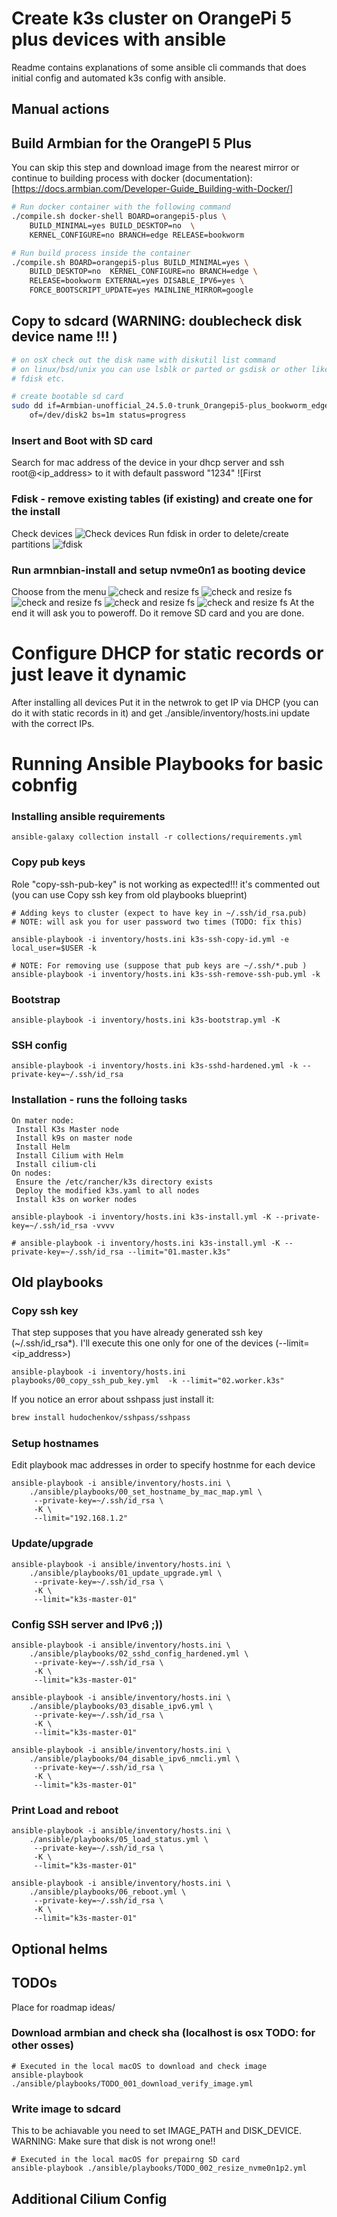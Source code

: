 # **Create k3s cluster on OrangePi 5 plus devices with ansible** 

Readme contains explanations of some ansible cli commands that does initial
config and automated k3s config with ansible. 

## Manual actions

## Build Armbian for the OrangePI 5 Plus
You can skip this step and download image from the nearest mirror or continue
to building process with docker
(documentation):[https://docs.armbian.com/Developer-Guide_Building-with-Docker/]
```bash 
# Run docker container with the following command
./compile.sh docker-shell BOARD=orangepi5-plus \
    BUILD_MINIMAL=yes BUILD_DESKTOP=no  \
    KERNEL_CONFIGURE=no BRANCH=edge RELEASE=bookworm

# Run build process inside the container
./compile.sh BOARD=orangepi5-plus BUILD_MINIMAL=yes \
    BUILD_DESKTOP=no  KERNEL_CONFIGURE=no BRANCH=edge \
    RELEASE=bookworm EXTERNAL=yes DISABLE_IPV6=yes \
    FORCE_BOOTSCRIPT_UPDATE=yes MAINLINE_MIRROR=google
```

## Copy to sdcard (WARNING: doublecheck disk device name !!! )

```bash
# on osX check out the disk name with diskutil list command 
# on linux/bsd/unix you can use lsblk or parted or gsdisk or other like cdisk
# fdisk etc.

# create bootable sd card
sudo dd if=Armbian-unofficial_24.5.0-trunk_Orangepi5-plus_bookworm_edge_6.8.0-rc1_minimal.img \
    of=/dev/disk2 bs=1m status=progress
```

### Insert and Boot with SD card
Search for mac address of the device in your dhcp server and ssh
root@<ip_address> to it with default password "1234" ![First

### Fdisk - remove existing tables (if existing) and create one for the install
Check devices
![Check devices ](./images/02_check_devices.png)
Run fdisk in order to delete/create partitions
![fdisk](./images/01_fdisk.png)
### Run armnbian-install and setup nvme0n1 as booting device
Choose from the menu
![check and resize fs](./images/02_armbian_install.png)
![check and resize fs](./images/03_armbian_install.png)
![check and resize fs](./images/04_armbian_install.png)
![check and resize fs](./images/05_armbian_install.png)
![check and resize fs](./images/06_armbian_install.png)
At the end it will ask you to poweroff. Do it remove SD card and you are done.

# Configure DHCP for static records or just leave it dynamic
After installing all devices Put it in the netwrok to get IP via DHCP (you can
do it with static records in it) and get ./ansible/inventory/hosts.ini update
with the correct IPs.   

# Running Ansible Playbooks for basic cobnfig
### Installing ansible requirements
```ansible
ansible-galaxy collection install -r collections/requirements.yml
```
### Copy pub keys
Role "copy-ssh-pub-key" is not working as expected!!! it's commented out (you
can use Copy ssh key from old playbooks blueprint)

```ansible
# Adding keys to cluster (expect to have key in ~/.ssh/id_rsa.pub)
# NOTE: will ask you for user password two times (TODO: fix this)

ansible-playbook -i inventory/hosts.ini k3s-ssh-copy-id.yml -e local_user=$USER -k

# NOTE: For removing use (suppose that pub keys are ~/.ssh/*.pub )
ansible-playbook -i inventory/hosts.ini k3s-ssh-remove-ssh-pub.yml -k
```

### Bootstrap
```ansible
ansible-playbook -i inventory/hosts.ini k3s-bootstrap.yml -K
```

### SSH config
```ansible
ansible-playbook -i inventory/hosts.ini k3s-sshd-hardened.yml -k --private-key=~/.ssh/id_rsa
```

### Installation - runs the folloing tasks
```text
On mater node: 
 Install K3s Master node
 Install k9s on master node
 Install Helm 
 Install Cilium with Helm
 Install cilium-cli
On nodes:
 Ensure the /etc/rancher/k3s directory exists
 Deploy the modified k3s.yaml to all nodes
 Install k3s on worker nodes
```


```ansible
ansible-playbook -i inventory/hosts.ini k3s-install.yml -K --private-key=~/.ssh/id_rsa -vvvv

# ansible-playbook -i inventory/hosts.ini k3s-install.yml -K --private-key=~/.ssh/id_rsa --limit="01.master.k3s"
```

## Old playbooks
### Copy ssh key 
That step supposes that you have already generated ssh key (~/.ssh/id_rsa*). I'll execute this one only for one of the devices (--limit=<ip_address>)
```ansible
ansible-playbook -i inventory/hosts.ini playbooks/00_copy_ssh_pub_key.yml  -k --limit="02.worker.k3s"
```

If you notice an error about sshpass just install it:
```bash
brew install hudochenkov/sshpass/sshpass
```
### Setup hostnames
Edit playbook mac addresses in order to specify hostnme for each device

```ansible
ansible-playbook -i ansible/inventory/hosts.ini \
    ./ansible/playbooks/00_set_hostname_by_mac_map.yml \
     --private-key=~/.ssh/id_rsa \
     -K \
     --limit="192.168.1.2"
```
### Update/upgrade
```ansible
ansible-playbook -i ansible/inventory/hosts.ini \
    ./ansible/playbooks/01_update_upgrade.yml \
     --private-key=~/.ssh/id_rsa \
     -K \
     --limit="k3s-master-01"
```

### Config SSH server and IPv6 ;))
```ansible
ansible-playbook -i ansible/inventory/hosts.ini \
    ./ansible/playbooks/02_sshd_config_hardened.yml \
     --private-key=~/.ssh/id_rsa \
     -K \
     --limit="k3s-master-01"
```
```ansible
ansible-playbook -i ansible/inventory/hosts.ini \
    ./ansible/playbooks/03_disable_ipv6.yml \
     --private-key=~/.ssh/id_rsa \
     -K \
     --limit="k3s-master-01"
```
```ansible
ansible-playbook -i ansible/inventory/hosts.ini \
    ./ansible/playbooks/04_disable_ipv6_nmcli.yml \
     --private-key=~/.ssh/id_rsa \
     -K \
     --limit="k3s-master-01"
```
### Print Load and reboot
```ansible
ansible-playbook -i ansible/inventory/hosts.ini \
    ./ansible/playbooks/05_load_status.yml \
     --private-key=~/.ssh/id_rsa \
     -K \
     --limit="k3s-master-01"
```
```ansible
ansible-playbook -i ansible/inventory/hosts.ini \
    ./ansible/playbooks/06_reboot.yml \
     --private-key=~/.ssh/id_rsa \
     -K \
     --limit="k3s-master-01"
```

## Optional helms

## TODOs
Place for roadmap ideas/

### Download armbian and check sha (localhost is osx TODO: for other osses) 
```ansible
# Executed in the local macOS to download and check image
ansible-playbook ./ansible/playbooks/TODO_001_download_verify_image.yml
```

### Write image to sdcard
This to be achiavable you need to set IMAGE_PATH and DISK_DEVICE.
WARNING: Make sure that disk is not wrong one!!
```ansible
# Executed in the local macOS for prepairng SD card 
ansible-playbook ./ansible/playbooks/TODO_002_resize_nvme0n1p2.yml
```


## Additional Cilium Config


